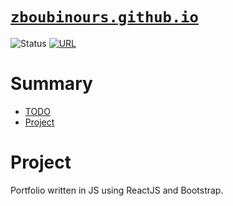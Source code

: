 # [`zboubinours.github.io`](http://zboubinours.github.io)

![Status](https://img.shields.io/badge/status-development-orange.svg)
[![URL](https://img.shields.io/badge/host-up-green.svg)](http://zboubinours.github.io)

# Summary

* [TODO](./TODO.md)
* [Project](#project)

# Project

Portfolio written in JS using ReactJS and Bootstrap.
